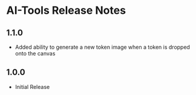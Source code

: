 # AI-Tools Release Notes
## 1.1.0
* Added ability to generate a new token image when a token is dropped onto the canvas
## 1.0.0
* Initial Release